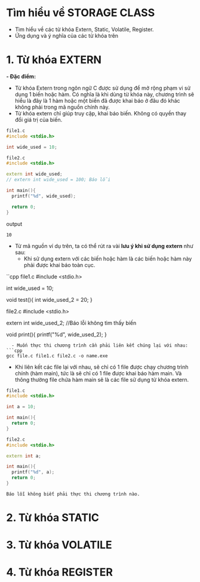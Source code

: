 # Tìm hiểu về STORAGE CLASS
- Tìm hiểu về các từ khóa Extern, Static, Volatile, Register.
- Ứng dụng và ý nghĩa của các từ khóa trên
# 1. Từ khóa EXTERN
**- Đặc điểm:**
  - Từ khóa Extern trong ngôn ngữ C được sử dụng để mở rộng phạm vi sử dụng 1 biến hoặc hàm. Có nghĩa là khi dùng từ khóa này, chương trình sẽ hiểu là đây là 1 hàm hoặc một biến đã được khai báo ở đâu đó khác không phải trong mã nguồn chính này.
  - Từ khóa extern chỉ giúp truy cập, khai báo biến. Không có quyền thay đổi giá trị của biến.
  
```cpp
file1.c
#include <stdio.h>

int wide_used = 10;

file2.c
#include <stdio.h>

extern int wide_used;
// extern int wide_used = 100; Báo lỗi

int main(){
  printf("%d", wide_used);

  return 0;
}
```

output

```
10
```

- Từ mã nguồn ví dụ trên, ta có thể rút ra vài **lưu ý khi sử dụng extern** như sau:
  - Khi sử dụng extern với các biến hoặc hàm là các biến hoặc hàm này phải được khai báo toàn cục.
  
``cpp
file1.c
#include <stdio.h>

int wide_used = 10;

void test(){
  int wide_used_2 = 20;
}

file2.c
#include <stdio.h>

extern int wide_used_2; //Báo lỗi không tìm thấy biến

void print(){
  printf("%d", wide_used_2);
}
```
  - Muốn thực thi chương trình cần phải liên kết chúng lại với nhau:
```cpp
gcc file.c file1.c file2.c -o name.exe
```
  
  - Khi liên kết các file lại với nhau, sẽ chỉ có 1 file được chạy chương trình chính (hàm main), tức là sẽ chỉ có 1 file được khai báo hàm main. Và thông thường file chứa hàm main sẽ là các file sử dụng từ khóa extern.

```cpp
file1.c
#include <stdio.h>

int a = 10;

int main(){
  return 0;
}

file2.c
#include <stdio.h>

extern int a;

int main(){
  printf("%d", a);
  return 0;
}
```

```
Báo lỗi không biết phải thực thi chương trình nào.
```

# 2. Từ khóa STATIC
# 3. Từ khóa VOLATILE
# 4. Từ khóa REGISTER
